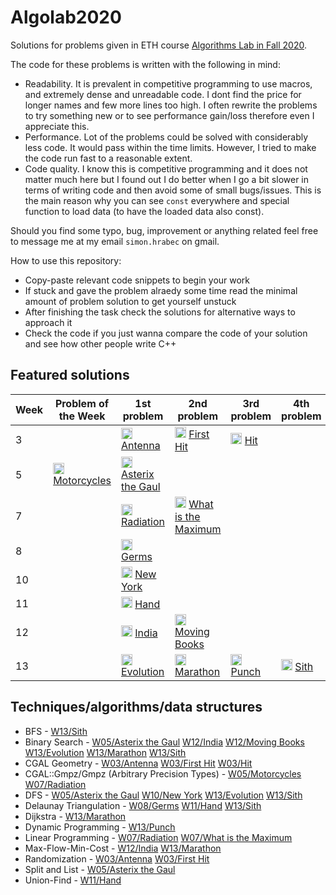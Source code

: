 # Algolab2020
Solutions for problems given in ETH course [Algorithms Lab in Fall 2020](https://www.cadmo.ethz.ch/education/lectures/HS20/algolab/index.html).

The code for these problems is written with the following in mind:
- Readability. It is prevalent in competitive programming to use macros, and extremely dense and unreadable code. I dont find the price for longer names and few more lines too high. I often rewrite the problems to try something new or to see performance gain/loss therefore even I appreciate this.
- Performance. Lot of the problems could be solved with considerably less code. It would pass within the time limits. However, I tried to make the code run fast to a reasonable extent.
- Code quality. I know this is competitive programming and it does not matter much here but I found out I do better when I go a bit slower in terms of writing code and then avoid some of small bugs/issues. This is the main reason why you can see `const` everywhere and special function to load data (to have the loaded data also const).

Should you find some typo, bug, improvement or anything related feel free to message me at my email `simon.hrabec` on gmail.

How to use this repository:
- Copy-paste relevant code snippets to begin your work
- If stuck and gave the problem alraedy some time read the minimal amount of problem solution to get yourself unstuck
- After finishing the task check the solutions for alternative ways to approach it
- Check the code if you just wanna compare the code of your solution and see how other people write C++
## Featured solutions
| Week | Problem of the Week | 1st problem | 2nd problem | 3rd problem | 4th problem |
| --- | --- | --- | --- | --- | --- |
| 3 |  | <a href="https://github.com/simon-hrabec/Algolab2020/tree/main/Week%2003%20-%20Antenna/description.pdf"><img src="https://i2.wp.com/www.uei.com/wp-content/uploads/2017/10/pdf-icon.png" height="18"></a> [Antenna](https://github.com/simon-hrabec/Algolab2020/tree/main/Week%2003%20-%20Antenna) | <a href="https://github.com/simon-hrabec/Algolab2020/tree/main/Week%2003%20-%20First%20Hit/description.pdf"><img src="https://i2.wp.com/www.uei.com/wp-content/uploads/2017/10/pdf-icon.png" height="18"></a> [First Hit](https://github.com/simon-hrabec/Algolab2020/tree/main/Week%2003%20-%20First%20Hit) | <a href="https://github.com/simon-hrabec/Algolab2020/tree/main/Week%2003%20-%20Hit/description.pdf"><img src="https://i2.wp.com/www.uei.com/wp-content/uploads/2017/10/pdf-icon.png" height="18"></a> [Hit](https://github.com/simon-hrabec/Algolab2020/tree/main/Week%2003%20-%20Hit) |  | 
| 5 | <a href="https://github.com/simon-hrabec/Algolab2020/tree/main/Week%2005%20PotW%20-%20Motorcycles/description.pdf"><img src="https://i2.wp.com/www.uei.com/wp-content/uploads/2017/10/pdf-icon.png" height="18"></a> [Motorcycles](https://github.com/simon-hrabec/Algolab2020/tree/main/Week%2005%20PotW%20-%20Motorcycles) | <a href="https://github.com/simon-hrabec/Algolab2020/tree/main/Week%2005%20-%20Asterix%20the%20Gaul/description.pdf"><img src="https://i2.wp.com/www.uei.com/wp-content/uploads/2017/10/pdf-icon.png" height="18"></a> [Asterix the Gaul](https://github.com/simon-hrabec/Algolab2020/tree/main/Week%2005%20-%20Asterix%20the%20Gaul) |  |  |  | 
| 7 |  | <a href="https://github.com/simon-hrabec/Algolab2020/tree/main/Week%2007%20-%20Radiation/description.pdf"><img src="https://i2.wp.com/www.uei.com/wp-content/uploads/2017/10/pdf-icon.png" height="18"></a> [Radiation](https://github.com/simon-hrabec/Algolab2020/tree/main/Week%2007%20-%20Radiation) | <a href="https://github.com/simon-hrabec/Algolab2020/tree/main/Week%2007%20-%20What%20is%20the%20Maximum/description.pdf"><img src="https://i2.wp.com/www.uei.com/wp-content/uploads/2017/10/pdf-icon.png" height="18"></a> [What is the Maximum](https://github.com/simon-hrabec/Algolab2020/tree/main/Week%2007%20-%20What%20is%20the%20Maximum) |  |  | 
| 8 |  | <a href="https://github.com/simon-hrabec/Algolab2020/tree/main/Week%2008%20-%20Germs/description.pdf"><img src="https://i2.wp.com/www.uei.com/wp-content/uploads/2017/10/pdf-icon.png" height="18"></a> [Germs](https://github.com/simon-hrabec/Algolab2020/tree/main/Week%2008%20-%20Germs) |  |  |  | 
| 10 |  | <a href="https://github.com/simon-hrabec/Algolab2020/tree/main/Week%2010%20-%20New%20York/description.pdf"><img src="https://i2.wp.com/www.uei.com/wp-content/uploads/2017/10/pdf-icon.png" height="18"></a> [New York](https://github.com/simon-hrabec/Algolab2020/tree/main/Week%2010%20-%20New%20York) |  |  |  | 
| 11 |  | <a href="https://github.com/simon-hrabec/Algolab2020/tree/main/Week%2011%20-%20Hand/description.pdf"><img src="https://i2.wp.com/www.uei.com/wp-content/uploads/2017/10/pdf-icon.png" height="18"></a> [Hand](https://github.com/simon-hrabec/Algolab2020/tree/main/Week%2011%20-%20Hand) |  |  |  | 
| 12 |  | <a href="https://github.com/simon-hrabec/Algolab2020/tree/main/Week%2012%20-%20India/description.pdf"><img src="https://i2.wp.com/www.uei.com/wp-content/uploads/2017/10/pdf-icon.png" height="18"></a> [India](https://github.com/simon-hrabec/Algolab2020/tree/main/Week%2012%20-%20India) | <a href="https://github.com/simon-hrabec/Algolab2020/tree/main/Week%2012%20-%20Moving%20Books/description.pdf"><img src="https://i2.wp.com/www.uei.com/wp-content/uploads/2017/10/pdf-icon.png" height="18"></a> [Moving Books](https://github.com/simon-hrabec/Algolab2020/tree/main/Week%2012%20-%20Moving%20Books) |  |  | 
| 13 |  | <a href="https://github.com/simon-hrabec/Algolab2020/tree/main/Week%2013%20-%20Evolution/description.pdf"><img src="https://i2.wp.com/www.uei.com/wp-content/uploads/2017/10/pdf-icon.png" height="18"></a> [Evolution](https://github.com/simon-hrabec/Algolab2020/tree/main/Week%2013%20-%20Evolution) | <a href="https://github.com/simon-hrabec/Algolab2020/tree/main/Week%2013%20-%20Marathon/description.pdf"><img src="https://i2.wp.com/www.uei.com/wp-content/uploads/2017/10/pdf-icon.png" height="18"></a> [Marathon](https://github.com/simon-hrabec/Algolab2020/tree/main/Week%2013%20-%20Marathon) | <a href="https://github.com/simon-hrabec/Algolab2020/tree/main/Week%2013%20-%20Punch/description.pdf"><img src="https://i2.wp.com/www.uei.com/wp-content/uploads/2017/10/pdf-icon.png" height="18"></a> [Punch](https://github.com/simon-hrabec/Algolab2020/tree/main/Week%2013%20-%20Punch) | <a href="https://github.com/simon-hrabec/Algolab2020/tree/main/Week%2013%20-%20Sith/description.pdf"><img src="https://i2.wp.com/www.uei.com/wp-content/uploads/2017/10/pdf-icon.png" height="18"></a> [Sith](https://github.com/simon-hrabec/Algolab2020/tree/main/Week%2013%20-%20Sith) | 

## Techniques/algorithms/data structures
- BFS - [W13/Sith](https://github.com/simon-hrabec/Algolab2020/tree/main/Week%2013%20-%20Sith)
- Binary Search - [W05/Asterix the Gaul](https://github.com/simon-hrabec/Algolab2020/tree/main/Week%2005%20-%20Asterix%20the%20Gaul) [W12/India](https://github.com/simon-hrabec/Algolab2020/tree/main/Week%2012%20-%20India) [W12/Moving Books](https://github.com/simon-hrabec/Algolab2020/tree/main/Week%2012%20-%20Moving%20Books) [W13/Evolution](https://github.com/simon-hrabec/Algolab2020/tree/main/Week%2013%20-%20Evolution) [W13/Marathon](https://github.com/simon-hrabec/Algolab2020/tree/main/Week%2013%20-%20Marathon) [W13/Sith](https://github.com/simon-hrabec/Algolab2020/tree/main/Week%2013%20-%20Sith)
- CGAL Geometry - [W03/Antenna](https://github.com/simon-hrabec/Algolab2020/tree/main/Week%2003%20-%20Antenna) [W03/First Hit](https://github.com/simon-hrabec/Algolab2020/tree/main/Week%2003%20-%20First%20Hit) [W03/Hit](https://github.com/simon-hrabec/Algolab2020/tree/main/Week%2003%20-%20Hit)
- CGAL::Gmpz/Gmpz (Arbitrary Precision Types) - [W05/Motorcycles](https://github.com/simon-hrabec/Algolab2020/tree/main/Week%2005%20PotW%20-%20Motorcycles) [W07/Radiation](https://github.com/simon-hrabec/Algolab2020/tree/main/Week%2007%20-%20Radiation)
- DFS - [W05/Asterix the Gaul](https://github.com/simon-hrabec/Algolab2020/tree/main/Week%2005%20-%20Asterix%20the%20Gaul) [W10/New York](https://github.com/simon-hrabec/Algolab2020/tree/main/Week%2010%20-%20New%20York) [W13/Evolution](https://github.com/simon-hrabec/Algolab2020/tree/main/Week%2013%20-%20Evolution) [W13/Sith](https://github.com/simon-hrabec/Algolab2020/tree/main/Week%2013%20-%20Sith)
- Delaunay Triangulation - [W08/Germs](https://github.com/simon-hrabec/Algolab2020/tree/main/Week%2008%20-%20Germs) [W11/Hand](https://github.com/simon-hrabec/Algolab2020/tree/main/Week%2011%20-%20Hand) [W13/Sith](https://github.com/simon-hrabec/Algolab2020/tree/main/Week%2013%20-%20Sith)
- Dijkstra - [W13/Marathon](https://github.com/simon-hrabec/Algolab2020/tree/main/Week%2013%20-%20Marathon)
- Dynamic Programming - [W13/Punch](https://github.com/simon-hrabec/Algolab2020/tree/main/Week%2013%20-%20Punch)
- Linear Programming - [W07/Radiation](https://github.com/simon-hrabec/Algolab2020/tree/main/Week%2007%20-%20Radiation) [W07/What is the Maximum](https://github.com/simon-hrabec/Algolab2020/tree/main/Week%2007%20-%20What%20is%20the%20Maximum)
- Max-Flow-Min-Cost - [W12/India](https://github.com/simon-hrabec/Algolab2020/tree/main/Week%2012%20-%20India) [W13/Marathon](https://github.com/simon-hrabec/Algolab2020/tree/main/Week%2013%20-%20Marathon)
- Randomization - [W03/Antenna](https://github.com/simon-hrabec/Algolab2020/tree/main/Week%2003%20-%20Antenna) [W03/First Hit](https://github.com/simon-hrabec/Algolab2020/tree/main/Week%2003%20-%20First%20Hit)
- Split and List - [W05/Asterix the Gaul](https://github.com/simon-hrabec/Algolab2020/tree/main/Week%2005%20-%20Asterix%20the%20Gaul)
- Union-Find - [W11/Hand](https://github.com/simon-hrabec/Algolab2020/tree/main/Week%2011%20-%20Hand)
